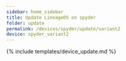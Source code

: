 ```yaml
---
sidebar: home_sidebar
title: Update LineageOS on spyder
folder: update
permalink: /devices/spyder/update/variant2
device: spyder_variant2
---
```

{% include templates/device_update.md %}
